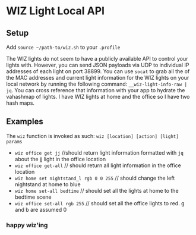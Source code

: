 # WIZ Light Local API

## Setup
Add `source ~/path-to/wiz.sh` to your `.profile`

The WIZ lights do not seem to have a publicly available API to control your lights with. However, you can send JSON payloads via UDP to individual IP addresses of each light on port 38899. You can use `socat` to grab all the of the MAC addresses and current light information for the WIZ lights on your local network by running the following command: `__wiz-light-info-raw | jq`. You can cross reference that information with your app to hydrate the vahashmap of lights. I have WIZ lights at home and the office so I have two hash maps. 

## Examples
The `wiz` function is invoked as such: `wiz [location] [action] [light] params`

- `wiz office get jj` //should return light information formatted with `jq` about the jj light in the office location
- `wiz office get-all` // should return all light information in the office location
- `wiz home set nightstand_l rgb 0 0 255` // should change the left nightstand at home to blue
- `wiz home set-all bedtime` // should set all the lights at home to the bedtime scene
- `wiz office set-all rgb 255` // should set all the office lights to red. g and b are assumed 0

### happy wiz'ing

